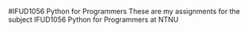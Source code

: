 #IFUD1056 Python for Programmers
These are my assignments for the subject IFUD1056 Python for Programmers at NTNU